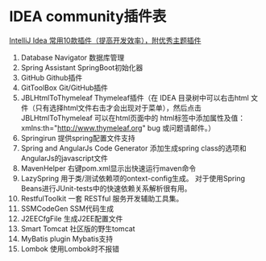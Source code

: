 # IDEA community插件表

[IntelliJ Idea 常用10款插件（提高开发效率），附优秀主题插件](https://blog.csdn.net/weixin_41846320/article/details/82697818)

1.   Database Navigator  数据库管理
2.  Spring Assistant      SpringBoot初始化器
6.   GitHub               Github插件
7.   GitToolBox         Git/GitHub插件
8.   JBLHtmlToThymeleaf       Thymeleaf插件（在 IDEA 目录树中可以右击html 文件（只有选择html文件右击才会出现对于菜单），然后点击 JBLHtmlToThymeleaf 可以在html页面中的 html标签中添加属性及值：xmlns:th="http://www.thymeleaf.org" bug 或问题请邮件。）
10.   Springirun          提供spring配置文件支持
11.   Spring and AngularJs Code Generator     添加生成spring class的选项和AngularJs的javascript文件
12.   MavenHelper         右键pom.xml显示出快速运行maven命令
13.   LazySpring            用于类/测试依赖项的ontext-config生成。 对于使用Spring Beans进行JUnit-tests中的快速依赖关系解析很有用。
16.   RestfulToolkit       一套 RESTful 服务开发辅助工具集。
17.   SSMCodeGen      SSM代码生成
19.   J2EECfgFile         生成J2EE配置文件
24.   Smart Tomcat         社区版的野生tomcat
25.   MyBatis plugin       Mybatis支持
30.   Lombok          使用Lombok时不报错